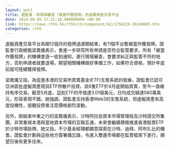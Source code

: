 ```yaml
---
layout: post
title: 證監會：將現場審查「被當作獲發牌」的虛擬資產交易平台　
date: 2024-06-05 17:25:18.000000000 +08:00
link: https://news.rthk.hk/rthk/ch/component/k2/1756219-20240605.htm
categories: rthk
---
```


虛擬資產交易平台為期12個月的發牌過渡期結束，有11個平台暫被當作獲發牌。證監會行政總裁梁鳳儀表示，會進一步研究所有申請是否符合監管要求，所有「被當作獲發牌」的機構會逐一收到通知，進行現場審查，會要求糾正與監管不符的地方，否則申請者就要退場，期望相關機構做好準備工作，如果符合資格，預計年底前就可陸續獲得發牌。

梁鳳儀又指，為促進本港的交易所買賣基金(ETF)生態系統的發展，證監會已認可亞洲首批虛擬資產現貨ETF供散戶投資。該6隻ETF於4月底開始買賣，至今一直維持有序交易。截至5月底，這批ETF的市值達3.01億美元，日均成交額達580萬美元，形容表現不錯。她強調，證監會支持香港Web3的生態系統，但虛擬資產有高度投機性，提醒投資者注意價格劇烈波動。 

另外，剛結束中東之行的梁鳳儀表示，沙特阿拉伯資本市場管理局及沙特證交所集團，非常重視本港與當地資本市場的互聯互通，未來會繼續積極推進香港股票ETF於沙特市場掛牌。她又指，不少基金經理都願意探索在沙特、迪拜、阿布扎比的機會。證監會計劃與這些地方簽署備忘錄，令進入雙邊市場都在監管框架下進行，期望日後有更多往來。
